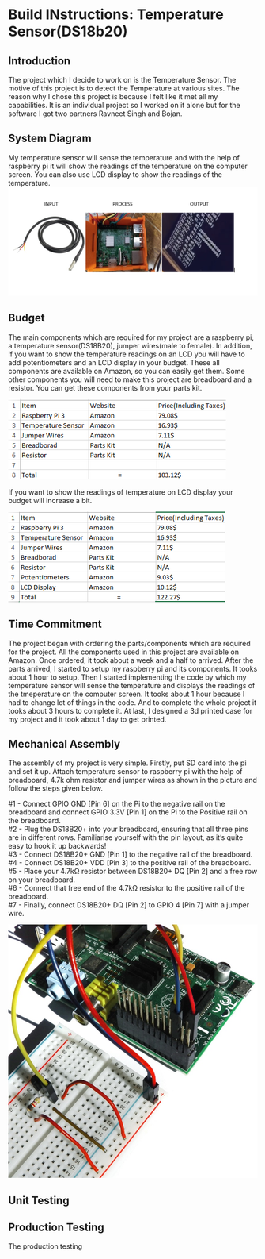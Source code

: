 # Build INstructions: Temperature Sensor(DS18b20)
## Introduction
The project which I decide to work on is the Temperature Sensor. The motive of this project is to detect the Temperature at various sites. The reason why I chose this project is because I felt like it met all my capabilities. It is an individual project so I worked on it alone but for the software I got two partners Ravneet Singh and Bojan. 

## System Diagram
My temperature sensor will sense the temperature and with the help of raspberry pi it will show the readings of the temperature on the computer screen. You can also use LCD display to show the readings of the temperature.
![alt text](https://github.com/GaGanGr3wal/My-Project/blob/master/SystemDiagram.PNG)

## Budget
The main components which are required for my project are a raspberry pi, a temperature sensor(DS18B20), jumper wires(male to female). In addition, if you want to show the temperature readings on an LCD you will have to add potentiometers and an LCD display in your budget. These all components are available on Amazon, so you can easily get them. Some other components you will need to make this project are breadboard and a resistor. You can get these components from your parts kit.

![alt text](https://github.com/GaGanGr3wal/My-Project/blob/master/budget11.PNG)

If you want to show the readings of temperature on LCD display your budget will increase a bit. 

![alt text](https://github.com/GaGanGr3wal/My-Project/blob/master/budget111.PNG)

## Time Commitment
The project began with ordering the parts/components which are required for the project. All the components used in this project are available on Amazon. Once ordered, it took about a week and a half to arrived. After the parts arrived, I started to setup my raspberry pi and its components. It tooks about 1 hour to setup. Then I started implementing the code by which my temperature sensor will sense the temperature and displays the readings of the tmeperature on the computer screen. It tooks about 1 hour because I had to change lot of things in the code. And to complete the whole project it tooks about 3 hours to complete it. At last, I designed a 3d printed case for my project and it took about 1 day to get printed.

## Mechanical Assembly 
The assembly of my project is very simple. Firstly, put SD card into the pi and set it up. Attach temperature sensor to raspberry pi with the help of breadboard, 4.7k ohm resistor and jumper wires as shown in the picture and follow the steps given below.

#1 - Connect GPIO GND [Pin 6] on the Pi to the negative rail on the breadboard and connect GPIO 3.3V [Pin 1] on the Pi to the Positive rail on the breadboard.<br>
#2 - Plug the DS18B20+ into your breadboard, ensuring that all three pins are in different rows. Familiarise yourself with the pin layout, as it’s quite easy to hook it up backwards!<br>
#3 -  Connect DS18B20+ GND [Pin 1] to the negative rail of the breadboard.<br>
#4 -  Connect DS18B20+ VDD [Pin 3] to the positive rail of the breadboard.<br>
#5 -  Place your 4.7kΩ resistor between DS18B20+ DQ [Pin 2] and a free row on your breadboard.<br>
#6 - Connect that free end of the 4.7kΩ resistor to the positive rail of the breadboard.<br>
#7 -   Finally, connect DS18B20+ DQ [Pin 2] to GPIO 4 [Pin 7] with a jumper wire.<br>

![alt text](https://github.com/GaGanGr3wal/My-Project/blob/master/DS18B20-rpi-setup-3.JPG)

## Unit Testing


## Production Testing 
The production testing 

